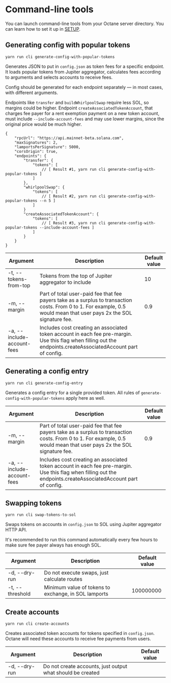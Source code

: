 # Command-line tools

You can launch command-line tools from your Octane server directory. You can learn how to set it up in [SETUP](SETUP.md).

## Generating config with popular tokens

`yarn run cli generate-config-with-popular-tokens `

Generates JSON to put in `config.json` as token fees for a specific endpoint. It loads popular tokens from Jupiter aggregator, calculates fees according to arguments and selects accounts to receive fees.

Config should be generated for each endpoint separately — in most cases, with different arguments.

Endpoints like `transfer` and `buildWhirlpoolSwap` require less SOL, so margins could be higher. Endpoint `createAssociatedTokenAccount`, that charges fee payer for a rent exemption payment on a new token account, must include `--include-account-fees` and may use lower margins, since the original price would be much higher.

```
{
    "rpcUrl": "https://api.mainnet-beta.solana.com",
    "maxSignatures": 2,
    "lamportsPerSignature": 5000,
    "corsOrigin": true,
    "endpoints": {
        "transfer": {
            "tokens": [
                // [ Result #1, yarn run cli generate-config-with-popular-tokens ]
            ]
        },
        "whirlpoolSwap": {
            "tokens": [
                // [ Result #2, yarn run cli generate-config-with-popular-tokens --n 5 ]
            ]
        }
        "createAssociatedTokenAccount": {
            "tokens": [
                // [ Result #3, yarn run cli generate-config-with-popular-tokens --include-account-fees ]
            ]
        }
    }
}
````


| Argument                       | Description                                                                                                                                                            | Default value |
|--------------------------------|------------------------------------------------------------------------------------------------------------------------------------------------------------------------|---------------|
| -t, --tokens-from-top <number> | Tokens from the top of Jupiter aggregator to include                                                                                                                   | 10            |
| -m, --margin <number>          | Part of total user-paid fee that fee payers take as a surplus to transaction costs. From 0 to 1. For example, 0.5 would mean that user pays 2x the SOL signature fee. | 0.9           |
| -a, --include-account-fees     | Includes cost creating an associated token account in each fee pre-margin. Use this flag when filling out the endpoints.createAssociatedAccount part of config.         |               |

## Generating a config entry

`yarn run cli generate-config-entry`

Generates a config entry for a single provided token. All rules of `generate-config-with-popular-tokens` apply here as well.

| Argument                       | Description                                                                                                                                                            | Default value |
|--------------------------------|------------------------------------------------------------------------------------------------------------------------------------------------------------------------|---------------|
| -m, --margin <number>          | Part of total user-paid fee that fee payers take as a surplus to transaction costs. From 0 to 1. For example, 0.5 would mean that user pays 2x the SOL signature fee. | 0.9           |
| -a, --include-account-fees     | Includes cost creating an associated token account in each fee pre-margin. Use this flag when filling out the endpoints.createAssociatedAccount part of config.         |               |


## Swapping tokens

`yarn run cli swap-tokens-to-sol`

Swaps tokens on accounts in `config.json` to SOL using Jupiter aggregator HTTP API.

It's recommended to run this command automatically every few hours to make sure fee payer always has enough SOL.

| Argument                 | Description                                          | Default value |
|--------------------------|------------------------------------------------------|---------------|
| -d, --dry-run            | Do not execute swaps, just calculate routes          |               |
| -t, --threshold <number> | Minimum value of tokens to exchange, in SOL lamports | 100000000     |



## Create accounts

`yarn run cli create-accounts`

Creates associated token accounts for tokens specified in `config.json`. Octane will need these accounts to receive fee payments
from users.

| Argument                 | Description                                                | Default value |
|--------------------------|------------------------------------------------------------|---------------|
| -d, --dry-run            | Do not create accounts, just output what should be created |               |


